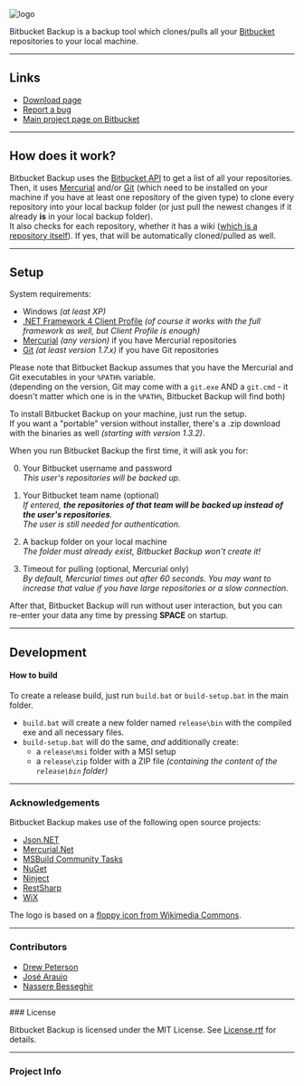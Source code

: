 ![logo](https://bitbucket.org/christianspecht/bitbucket-backup/raw/tip/img/logo128x128.png)

Bitbucket Backup is a backup tool which clones/pulls all your [Bitbucket](https://bitbucket.org/) repositories to your local machine.

---

## Links

- [Download page](https://bitbucket.org/christianspecht/bitbucket-backup/downloads)
- [Report a bug](https://bitbucket.org/christianspecht/bitbucket-backup/issues/new)
- [Main project page on Bitbucket](https://bitbucket.org/christianspecht/bitbucket-backup)

---

## How does it work?

Bitbucket Backup uses the [Bitbucket API](https://api.bitbucket.org/) to get a list of all your repositories.  
Then, it uses [Mercurial](http://mercurial.selenic.com/) and/or [Git](http://git-scm.com/) (which need to be installed on your machine if you have at least one repository of the given type) to clone every repository into your local backup folder (or just pull the newest changes if it already **is** in your local backup folder).  
It also checks for each repository, whether it has a wiki ([which is a repository itself](https://confluence.atlassian.com/display/BITBUCKET/Use+a+wiki)). If yes, that will be automatically cloned/pulled as well.

---

## Setup

System requirements:

- Windows *(at least XP)*
- [.NET Framework 4 Client Profile](http://www.microsoft.com/en-us/download/details.aspx?id=17113) *(of course it works with the full framework as well, but Client Profile is enough)*
- [Mercurial](http://mercurial.selenic.com/) *(any version)* if you have Mercurial repositories
- [Git](http://git-scm.com/) *(at least version 1.7.x)* if you have Git repositories

Please note that Bitbucket Backup assumes that you have the Mercurial and Git executables in your `%PATH%` variable.  
(depending on the version, Git may come with a `git.exe` AND a `git.cmd` - it doesn't matter which one is in the `%PATH%`, Bitbucket Backup will find both)

To install Bitbucket Backup on your machine, just run the setup.  
If you want a "portable" version without installer, there's a .zip download with the binaries as well *(starting with version 1.3.2)*.

When you run Bitbucket Backup the first time, it will ask you for:

0. Your Bitbucket username and password  
*This user's repositories will be backed up.*

0. Your Bitbucket team name (optional)  
*If entered, **the repositories of that team will be backed up instead of the user's repositories**.  
The user is still needed for authentication.*

0. A backup folder on your local machine  
*The folder must already exist, Bitbucket Backup won't create it!*

0. Timeout for pulling (optional, Mercurial only)  
*By default, Mercurial times out after 60 seconds. You may want to increase that value if you have large repositories or a slow connection.*

After that, Bitbucket Backup will run without user interaction, but you can re-enter your data any time by pressing **SPACE** on startup.

---

## Development

#### How to build

To create a release build, just run `build.bat` or `build-setup.bat` in the main folder.  

 - `build.bat` will create a new folder named `release\bin` with the compiled exe and all necessary files.
 - `build-setup.bat` will do the same, *and* additionally create:
   - a `release\msi` folder with a MSI setup
   - a `release\zip` folder with a ZIP file *(containing the content of the `release\bin` folder)*

---

### Acknowledgements

Bitbucket Backup makes use of the following open source projects:

 - [Json.NET](http://json.codeplex.com/)
 - [Mercurial.Net](http://mercurialnet.codeplex.com/)
 - [MSBuild Community Tasks](https://github.com/loresoft/msbuildtasks)
 - [NuGet](http://www.nuget.org/)
 - [Ninject](http://ninject.org/)
 - [RestSharp](http://restsharp.org/)
 - [WiX](http://wixtoolset.org/)

 The logo is based on a [floppy icon from Wikimedia Commons](http://commons.wikimedia.org/wiki/File%3aMedia-floppy.svg).

---

### Contributors

- [Drew Peterson](https://bitbucket.org/drewpeterson)
- [José Araujo](https://bitbucket.org/josea)
- [Nassere Besseghir](https://bitbucket.org/nbesseghircsc)

---

<div id="license"></div>
### License

Bitbucket Backup is licensed under the MIT License. See [License.rtf](https://bitbucket.org/christianspecht/bitbucket-backup/raw/tip/License.rtf) for details.

---

### Project Info

<script type="text/javascript" src="http://www.ohloh.net/p/585509/widgets/project_basic_stats.js"></script>  
<script type="text/javascript" src="http://www.ohloh.net/p/585509/widgets/project_languages.js"></script>